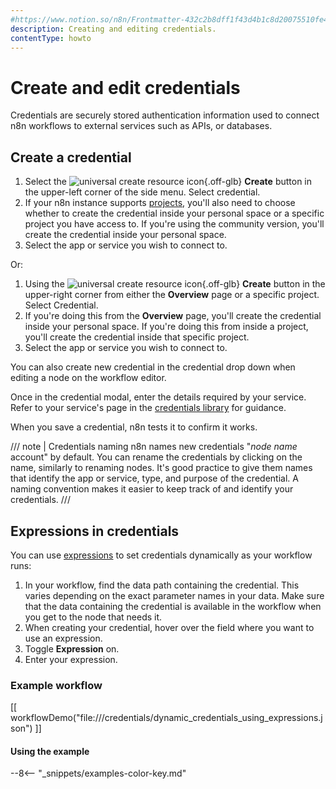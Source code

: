 ```yaml
---
#https://www.notion.so/n8n/Frontmatter-432c2b8dff1f43d4b1c8d20075510fe4
description: Creating and editing credentials.
contentType: howto
---
```


# Create and edit credentials

Credentials are securely stored authentication information used to connect n8n workflows to external services such as APIs, or databases.

## Create a credential

1. Select the <span class="n8n-inline-image">![universal create resource icon](/_images/common-icons/universal-resource-button.png){.off-glb}</span> **Create** button in the upper-left corner of the side menu. Select credential. 
2. If your n8n instance supports [projects](/glossary.md#project-n8n), you'll also need to choose whether to create the credential inside your personal space or a specific project you have access to. If you're using the community version, you'll create the credential inside your personal space.
3. Select the app or service you wish to connect to.

Or:

1. Using the <span class="n8n-inline-image">![universal create resource icon](/_images/common-icons/universal-resource-button.png){.off-glb}</span> **Create** button in the upper-right corner from either the **Overview** page or a specific project. Select Credential.
2.  If you're doing this from the **Overview** page, you'll create the credential inside your personal space. If you're doing this from inside a project, you'll create the credential inside that specific project.
3. Select the app or service you wish to connect to.

You can also create new credential in the credential drop down when editing a node on the workflow editor.

Once in the credential modal, enter the details required by your service. Refer to your service's page in the [credentials library](/integrations/builtin/credentials/index.md) for guidance.

When you save a credential, n8n tests it to confirm it works.

/// note | Credentials naming
n8n names new credentials "*node name* account" by default. You can rename the credentials by clicking on the name, similarly to renaming nodes. It's good practice to give them names that identify the app or service, type, and purpose of the credential. A naming convention makes it easier to keep track of and identify your credentials.
///

## Expressions in credentials

You can use [expressions](/glossary.md#expression-n8n) to set credentials dynamically as your workflow runs:

1. In your workflow, find the data path containing the credential. This varies depending on the exact parameter names in your data. Make sure that the data containing the credential is available in the workflow when you get to the node that needs it.
1. When creating your credential, hover over the field where you want to use an expression.
1. Toggle **Expression** on.
1. Enter your expression.

### Example workflow

[[ workflowDemo("file:///credentials/dynamic_credentials_using_expressions.json") ]]

#### Using the example

--8<-- "_snippets/examples-color-key.md"
